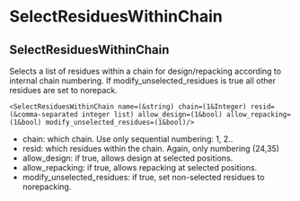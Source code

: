 # SelectResiduesWithinChain
## SelectResiduesWithinChain

Selects a list of residues within a chain for design/repacking according to internal chain numbering. If modify\_unselected\_residues is true all other residues are set to norepack.

    <SelectResiduesWithinChain name=(&string) chain=(1&Integer) resid=(&comma-separated integer list) allow_design=(1&bool) allow_repacking=(1&bool) modify_unselected_residues=(1&bool)/>

-   chain: which chain. Use only sequential numbering: 1, 2..
-   resid: which residues within the chain. Again, only numbering (24,35)
-   allow\_design: if true, allows design at selected positions.
-   allow\_repacking: if true, allows repacking at selected positions.
-   modify\_unselected\_residues: if true, set non-selected residues to norepacking.

